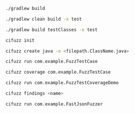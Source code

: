 ``` bash
./gradlew build
```

``` bash
./gradlew clean build -x test 
```

``` bash
./gradlew build testClasses -x test
```

``` bash
cifuzz init
```

``` bash
cifuzz create java -o <filepath.ClassName.java>
```

``` bash
cifuzz run com.example.FuzzTestCase
```

``` bash
cifuzz coverage com.example.FuzzTestCase
```

``` bash 
cifuzz run com.example.FuzzTestCoverageDemo
```

``` bash
cifuzz findings <name>
```

``` bash
cifuzz run com.example.FastJsonFuzzer
```